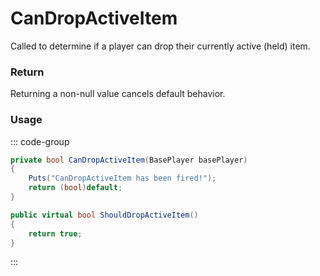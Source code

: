 # CanDropActiveItem
<Badge type="info" text="Player"/><Badge type="danger" text="Carbon Compatible"/><Badge type="warning" text="Oxide Compatible"/>
Called to determine if a player can drop their currently active (held) item.

### Return
Returning a non-null value cancels default behavior.

### Usage
::: code-group
```csharp [Example]
private bool CanDropActiveItem(BasePlayer basePlayer)
{
	Puts("CanDropActiveItem has been fired!");
	return (bool)default;
}
```
```csharp [Source — Assembly-CSharp @ BasePlayer]
public virtual bool ShouldDropActiveItem()
{
	return true;
}

```
:::
